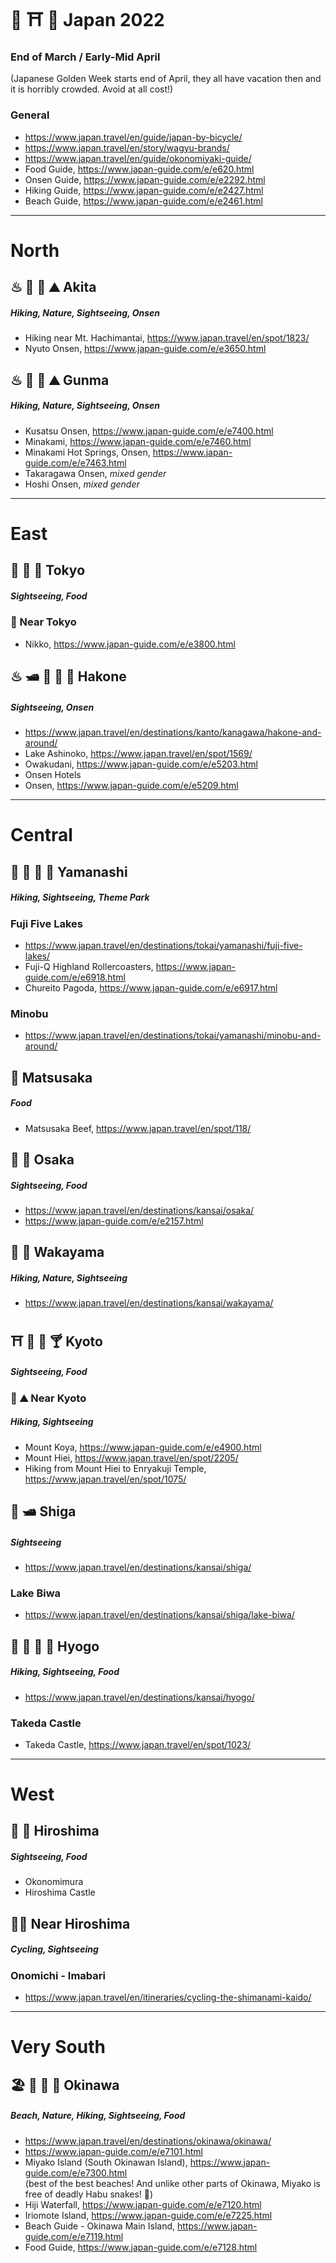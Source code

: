 #  🗾 ⛩ 🍣 Japan 2022

### End of March / Early-Mid April
(Japanese Golden Week starts end of April, they all have vacation then and it is horribly crowded. Avoid at all cost!)

### General
- https://www.japan.travel/en/guide/japan-by-bicycle/
- https://www.japan.travel/en/story/wagyu-brands/
- https://www.japan.travel/en/guide/okonomiyaki-guide/
- Food Guide, https://www.japan-guide.com/e/e620.html
- Onsen Guide, https://www.japan-guide.com/e/e2292.html
- Hiking Guide, https://www.japan-guide.com/e/e2427.html
- Beach Guide, https://www.japan-guide.com/e/e2461.html

-----
# North

## ♨ 🥾 🌲 ⛰ Akita
##### Hiking, Nature, Sightseeing, Onsen
- Hiking near Mt. Hachimantai, https://www.japan.travel/en/spot/1823/
- Nyuto Onsen, https://www.japan-guide.com/e/e3650.html

## ♨ 🥾 🌲 ⛰ Gunma
##### Hiking, Nature, Sightseeing, Onsen
- Kusatsu Onsen, https://www.japan-guide.com/e/e7400.html
- Minakami, https://www.japan-guide.com/e/e7460.html
- Minakami Hot Springs, Onsen, https://www.japan-guide.com/e/e7463.html
- Takaragawa Onsen, _mixed gender_
- Hoshi Onsen, _mixed gender_

-----
# East

## 🌃 🗼 🍣 Tokyo
##### Sightseeing, Food
### 🏯 Near Tokyo
- Nikko, https://www.japan-guide.com/e/e3800.html

## ♨ 🛥 🚠 🗻 🌲 Hakone
##### Sightseeing, Onsen
- https://www.japan.travel/en/destinations/kanto/kanagawa/hakone-and-around/
- Lake Ashinoko, https://www.japan.travel/en/spot/1569/
- Owakudani, https://www.japan-guide.com/e/e5203.html
- Onsen Hotels
- Onsen, https://www.japan-guide.com/e/e5209.html

-----
# Central

## 🥾 🗻 🌲 🎢 Yamanashi
##### Hiking, Sightseeing, Theme Park
### Fuji Five Lakes
- https://www.japan.travel/en/destinations/tokai/yamanashi/fuji-five-lakes/
- Fuji-Q Highland Rollercoasters, https://www.japan-guide.com/e/e6918.html
- Chureito Pagoda, https://www.japan-guide.com/e/e6917.html
### Minobu
- https://www.japan.travel/en/destinations/tokai/yamanashi/minobu-and-around/

## 🥩 Matsusaka
##### Food
- Matsusaka Beef, https://www.japan.travel/en/spot/118/

## 🥩 🍜 Osaka
##### Sightseeing, Food
- https://www.japan.travel/en/destinations/kansai/osaka/
- https://www.japan-guide.com/e/e2157.html

## 🥾 🌲 Wakayama
##### Hiking, Nature, Sightseeing
- https://www.japan.travel/en/destinations/kansai/wakayama/

## ⛩ 🍣 🥩 🍸 Kyoto
##### Sightseeing, Food
### 🥾 ⛰ Near Kyoto
##### Hiking, Sightseeing
- Mount Koya, https://www.japan-guide.com/e/e4900.html
- Mount Hiei, https://www.japan.travel/en/spot/2205/
- Hiking from Mount Hiei to Enryakuji Temple, https://www.japan.travel/en/spot/1075/

## 🌲 🛥 Shiga
##### Sightseeing
- https://www.japan.travel/en/destinations/kansai/shiga/
### Lake Biwa
- https://www.japan.travel/en/destinations/kansai/shiga/lake-biwa/

## 🥾 🌲 🏯 🥩 Hyogo
##### Hiking, Sightseeing, Food
- https://www.japan.travel/en/destinations/kansai/hyogo/
### Takeda Castle
- Takeda Castle, https://www.japan.travel/en/spot/1023/

-----
# West

## 🏯 🍜 Hiroshima
##### Sightseeing, Food
- Okonomimura
- Hiroshima Castle

## 🚵‍♂️ Near Hiroshima
##### Cycling, Sightseeing
### Onomichi - Imabari
- https://www.japan.travel/en/itineraries/cycling-the-shimanami-kaido/

-----
# Very South

## 🏖 🌴 🥥 🍹 Okinawa
##### Beach, Nature, Hiking, Sightseeing, Food
- https://www.japan.travel/en/destinations/okinawa/okinawa/
- https://www.japan-guide.com/e/e7101.html
- Miyako Island (South Okinawan Island), https://www.japan-guide.com/e/e7300.html       
  (best of the best beaches! And unlike other parts of Okinawa, Miyako is free of deadly Habu snakes! 🐍)
- Hiji Waterfall, https://www.japan-guide.com/e/e7120.html
- Iriomote Island, https://www.japan-guide.com/e/e7225.html
- Beach Guide - Okinawa Main Island, https://www.japan-guide.com/e/e7119.html
- Food Guide, https://www.japan-guide.com/e/e7128.html
